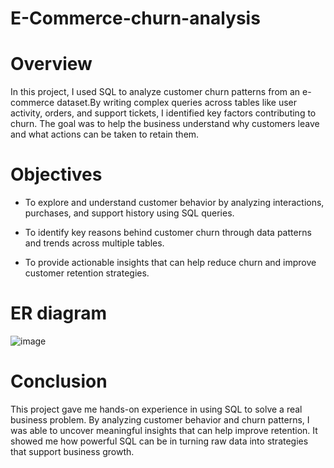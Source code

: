 # E-Commerce-churn-analysis

# Overview
In this project, I used SQL to analyze customer churn patterns from an e-commerce dataset.By writing complex queries across tables like user activity, orders, and support tickets, I identified key factors contributing to churn. The goal was to help the business understand why customers leave and what actions can be taken to retain them.
# Objectives 
* To explore and understand customer behavior by analyzing interactions, purchases, and support history using SQL queries.

* To identify key reasons behind customer churn through data patterns and trends across multiple tables.

* To provide actionable insights that can help reduce churn and improve customer retention strategies.

# ER diagram
![image](https://github.com/user-attachments/assets/4fe81d8a-ad8c-4736-8a12-40aeb7f2ef14)

# Conclusion
This project gave me hands-on experience in using SQL to solve a real business problem. By analyzing customer behavior and churn patterns, I was able to uncover meaningful insights that can help improve retention. It showed me how powerful SQL can be in turning raw data into strategies that support business growth.



